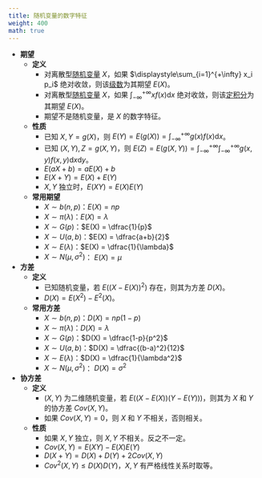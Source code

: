 ```yaml
---
title: 随机变量的数字特征
weight: 400
math: true
---
```


- **期望**
    - **定义**
        - 对离散型[随机变量](/notes/docs/mathematics/probability-theory/random-variable) $X$，如果 $\displaystyle\sum_{i=1}^{+\infty} x_i p_i$ 绝对收敛，则该[级数](/notes/docs/mathematics/calculus/series)为其期望 $E(X)$。
        - 对离散型[随机变量](/notes/docs/mathematics/probability-theory/random-variable) $X$，如果 $\displaystyle\int_{-\infty}^{+\infty} xf(x)\mathrm dx$ 绝对收敛，则该[定积分](/notes/docs/mathematics/calculus/definite-integral)为其期望 $E(X)$。
        - 期望不是随机变量，是 $X$ 的数字特征。
    - **性质**
        - 已知 $X,Y=g(X)$，则 $E(Y) = E(g(X)) =\displaystyle\int_{-\infty}^{+\infty} g(x) f(x) \mathrm dx$。
        - 已知 $(X,Y),Z=g(X,Y)$，则 $E(Z) = E(g(X,Y)) = \displaystyle\int_{-\infty}^{+\infty}\int_{-\infty}^{+\infty} g(x,y) f(x,y) \mathrm dx\mathrm dy$。
        - $E(aX+b) = a E(X)+b$
        - $E(X+Y) = E(X) + E(Y)$
        - $X,Y$ 独立时，$E(XY) = E(X)E(Y)$
    - **常用期望**
        - $X \sim b(n,p)$：$E(X) = np$
        - $X \sim \pi(\lambda)$：$E(X) = \lambda$
        - $X \sim G(p)$：$E(X) = \dfrac{1}{p}$
        - $X \sim U(a,b)$：$E(X) = \dfrac{a+b}{2}$
        - $X \sim E(\lambda)$：$E(X) = \dfrac{1}{\lambda}$
        - $X \sim N(\mu,\sigma^2)$： $E(X) = \mu$
- **方差**
    - **定义**
        - 已知随机变量，若 $E((X-E(X))^2)$ 存在，则其为方差 $D(X)$。
        - $D(X)=E(X^2)-E^2(X)$。
    - **常用方差**
        - $X \sim b(n,p)$：$D(X) = np(1-p)$
        - $X \sim \pi(\lambda)$：$D(X) = \lambda$
        - $X \sim G(p)$：$D(X) = \dfrac{1-p}{p^2}$
        - $X \sim U(a,b)$：$D(X) = \dfrac{(b-a)^2}{12}$
        - $X \sim E(\lambda)$：$D(X) = \dfrac{1}{\lambda^2}$
        - $X \sim N(\mu,\sigma^2)$： $D(X) = \sigma^2$
- **协方差**
    - **定义**
        - $(X,Y)$ 为二维随机变量，若 $E((X - E(X))(Y-E(Y)))$，则其为 $X$ 和 $Y$ 的协方差 $Cov(X,Y)$。
        - 如果 $Cov(X,Y)=0$，则 $X$ 和 $Y$ 不相关，否则相关。
    - **性质**
        - 如果 $X,Y$ 独立，则 $X,Y$ 不相关。反之不一定。
        - $Cov(X,Y)=E(XY)-E(X)E(Y)$
        - $D(X+Y)=D(X)+D(Y)+2Cov(X,Y)$
        - $Cov^2(X,Y) \le D(X)D(Y)$，$X,Y$ 有严格线性关系时取等。
